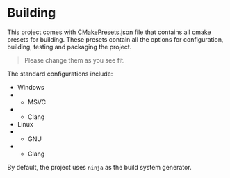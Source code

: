 # Building

This project comes with [CMakePresets.json](../CMakePresets.json) file that contains all cmake presets for building.
These presets contain all the options for configuration, building, testing and packaging the project.

> Please change them as you see fit.

The standard configurations include:
- Windows
- - MSVC
- - Clang
- Linux
- - GNU
- - Clang

By default, the project uses `ninja` as the build system generator.
